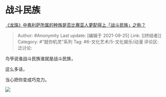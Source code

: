 # 战斗民族
[《龙珠》中弗利萨所属的种族是否比赛亚人更配得上「战斗民族」之称？](https://www.zhihu.com/question/488394445/answer/2139053002)

> Author: #Anonymity
> Last update: [编辑于 2021-09-25]
> Link: [[终结者]]
> Category: #“就你机灵”系列
> Tag: #6-文化艺术/5-文化娱乐/动漫
> 评论区:
> 泛讨论:

鸟爷说谁战斗民族谁就是战斗民族，

这么多话，

当心把你变成巧克力。

![](https://pic2.zhimg.com/50/v2-3c702e616748c8c63f181f08e4bd3f87_720w.jpg?source=1940ef5c)
